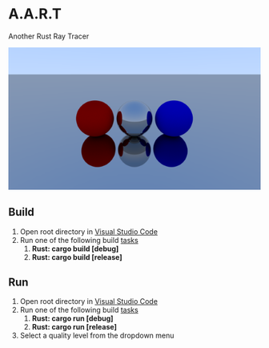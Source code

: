# A.A.R.T
Another Rust Ray Tracer

![splash.png](https://github.com/tmsampson/arrt/raw/master/splash.png)

## Build
1. Open root directory in [Visual Studio Code](https://code.visualstudio.com)
2. Run one of the following build [tasks](https://code.visualstudio.com/docs/editor/tasks)
    1. **Rust: cargo build [debug]**
    2. **Rust: cargo build [release]**

## Run
1. Open root directory in [Visual Studio Code](https://code.visualstudio.com)
2. Run one of the following build [tasks](https://code.visualstudio.com/docs/editor/tasks)
    1. **Rust: cargo run [debug]**
    2. **Rust: cargo run [release]**
3. Select a quality level from the dropdown menu
